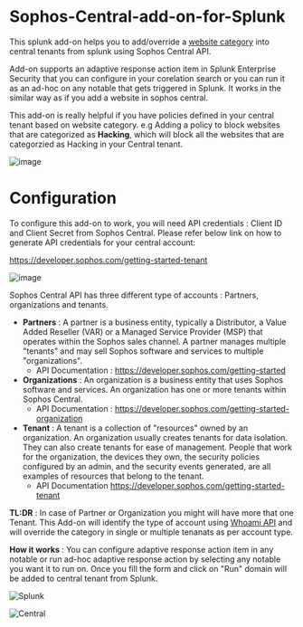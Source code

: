 # Sophos-Central-add-on-for-Splunk

This splunk add-on helps you to add/override a [website category](https://docs.sophos.com/central/Partner/help/en-us/central/common/tasks/ConfigureWebsiteList.html) into central tenants from splunk using Sophos Central API. 

Add-on supports an adaptive response action item in Splunk Enterprise Security that you can configure in your corelation search or you can run it as an ad-hoc on any notable that gets triggered in Splunk. It works in the similar way as if you add a website in sophos central. 

This add-on is really helpful if you have policies defined in your central tenant based on website category. e.g Adding a policy to block websites that are categorized as **Hacking**, which will block all the websites that are categorzied as Hacking in your Central tenant.

![image](https://user-images.githubusercontent.com/65529349/125061700-3b220400-e0cb-11eb-9d35-34e845403ee6.png)
  
# Configuration

To configure this add-on to work, you will need API credentials : Client ID and Client Secret from Sophos Central. Please refer below link on how to generate API credentials for your central account:

https://developer.sophos.com/getting-started-tenant

![image](https://user-images.githubusercontent.com/65529349/125064442-4d517180-e0ce-11eb-91fb-1838f832009d.png)

Sophos Central API has three different type of accounts : Partners, organizations and tenants.  

* **Partners** :  A partner is a business entity, typically a Distributor, a Value Added Reseller (VAR) or a Managed Service Provider (MSP) that operates within the Sophos sales channel. A partner manages multiple "tenants" and may sell Sophos software and services to multiple "organizations".
    * API Documentation : https://developer.sophos.com/getting-started
* **Organizations** : An organization is a business entity that uses Sophos software and services. An organization has one or more tenants within Sophos Central.
    * API Documentation : https://developer.sophos.com/getting-started-organization
* **Tenant** : A tenant is a collection of "resources" owned by an organization. An organization usually creates tenants for data isolation. They can also create tenants for ease of management. People that work for the organization, the devices they own, the security policies configured by an admin, and the security events generated, are all examples of resources that belong to the tenant.
    * API Documentation https://developer.sophos.com/getting-started-tenant

**TL:DR** : In case of Partner or Organization you might will have more that one Tenant. This Add-on will identify the type of account using [Whoami API](https://developer.sophos.com/docs/whoami-v1/1/routes/get) and will override the category in single or multiple tenanats as per account type.

**How it works** : You can configure adaptive response action item in any notable or run ad-hoc adaptive response action by selecting any notable you want it to run on. Once you fill the form and click on "Run" domain will be added to central tenant from Splunk. 

![Splunk](https://user-images.githubusercontent.com/65529349/126145962-862ca941-c9cc-4a1c-a062-baa75f3fb8f0.png)

![Central](https://user-images.githubusercontent.com/65529349/126146041-ef4c01e5-471a-4e3f-a2eb-ed78c5689a2b.png)



